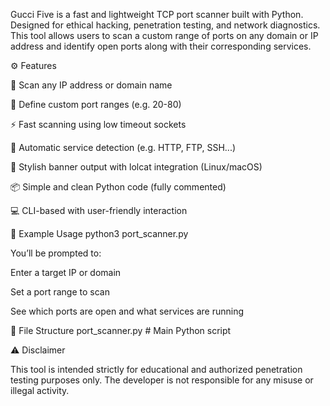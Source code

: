 Gucci Five is a fast and lightweight TCP port scanner built with Python. Designed for ethical hacking, penetration testing, and network diagnostics. This tool allows users to scan a custom range of ports on any domain or IP address and identify open ports along with their corresponding services.

⚙️ Features

🔎 Scan any IP address or domain name

📶 Define custom port ranges (e.g. 20-80)

⚡ Fast scanning using low timeout sockets

🧠 Automatic service detection (e.g. HTTP, FTP, SSH...)

🎨 Stylish banner output with lolcat integration (Linux/macOS)

📦 Simple and clean Python code (fully commented)

💻 CLI-based with user-friendly interaction

🚀 Example Usage
python3 port_scanner.py


You’ll be prompted to:

Enter a target IP or domain

Set a port range to scan

See which ports are open and what services are running

📁 File Structure
port_scanner.py      # Main Python script

⚠️ Disclaimer

This tool is intended strictly for educational and authorized penetration testing purposes only.
The developer is not responsible for any misuse or illegal activity.
